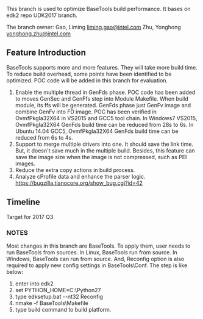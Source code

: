 This branch is used to optimize BaseTools build performance. It bases on edk2 repo UDK2017 branch.

The branch owner:
Gao, Liming <liming.gao@intel.com>
Zhu, Yonghong <yonghong.zhu@intel.com>

## Feature Introduction
BaseTools supports more and more features. They will take more build time. To reduce build overhead, some points have been 
identified to be optimized. POC code will be added in this branch for evaluation.
1) Enable the multiple thread in GenFds phase.
   POC code has been added to moves GenSec and GenFfs step into Module Makefile. When build module, 
   its ffs will be generated. GenFds phase just GenFv image and combine GenFv into FD image. 
   POC has been verified in OvmfPkgIa32X64 in VS2015 and GCC5 tool chain. 
   In Windows7 VS2015, OvmfPkgIa32X64 GenFds build time can be reduced from 28s to 6s.
   In Ubuntu 14.04 GCC5, OvmfPkgIa32X64 GenFds build time can be reduced from 6s to 4s.
2) Support to merge multiple drivers into one. It should save the link time. But, it doesn't save much in the multiple build. 
   Besides, this feature can save the image size when the image is not compressed, such as PEI images.
3) Reduce the extra copy actions in build process.
4) Analyze cProfile data and enhance the parser logic. https://bugzilla.tianocore.org/show_bug.cgi?id=42

## Timeline
Target for 2017 Q3

### NOTES
Most changes in this branch are BaseTools. To apply them, user needs to run BaseTools 
from sources. In Linux, BaseTools run from source. In Windows, BaseTools can run from source. And, Reconfig option is also 
required to apply new config settings in BaseTools\Conf. The step is like below:
1. enter into edk2
2. set PYTHON_HOME=C:\Python27
3. type edksetup.bat --nt32 Reconfig
4. nmake -f BaseTools\Makefile
5. type build command to build platform.
